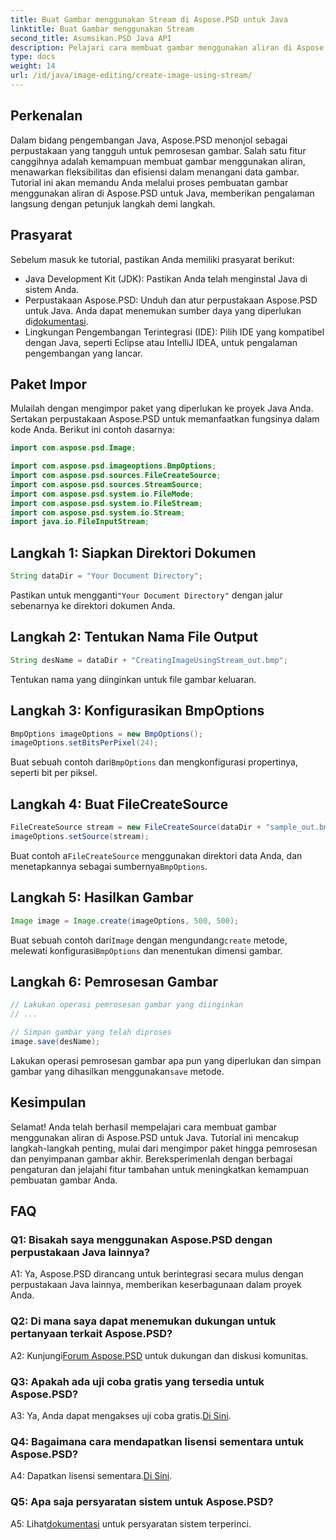 ```yaml
---
title: Buat Gambar menggunakan Stream di Aspose.PSD untuk Java
linktitle: Buat Gambar menggunakan Stream
second_title: Asumsikan.PSD Java API
description: Pelajari cara membuat gambar menggunakan aliran di Aspose.PSD untuk Java. Ikuti panduan langkah demi langkah ini untuk pemrosesan gambar yang efisien.
type: docs
weight: 14
url: /id/java/image-editing/create-image-using-stream/
---
```

## Perkenalan

Dalam bidang pengembangan Java, Aspose.PSD menonjol sebagai perpustakaan yang tangguh untuk pemrosesan gambar. Salah satu fitur canggihnya adalah kemampuan membuat gambar menggunakan aliran, menawarkan fleksibilitas dan efisiensi dalam menangani data gambar. Tutorial ini akan memandu Anda melalui proses pembuatan gambar menggunakan aliran di Aspose.PSD untuk Java, memberikan pengalaman langsung dengan petunjuk langkah demi langkah.

## Prasyarat

Sebelum masuk ke tutorial, pastikan Anda memiliki prasyarat berikut:

- Java Development Kit (JDK): Pastikan Anda telah menginstal Java di sistem Anda.
-  Perpustakaan Aspose.PSD: Unduh dan atur perpustakaan Aspose.PSD untuk Java. Anda dapat menemukan sumber daya yang diperlukan di[dokumentasi](https://reference.aspose.com/psd/java/).
- Lingkungan Pengembangan Terintegrasi (IDE): Pilih IDE yang kompatibel dengan Java, seperti Eclipse atau IntelliJ IDEA, untuk pengalaman pengembangan yang lancar.

## Paket Impor

Mulailah dengan mengimpor paket yang diperlukan ke proyek Java Anda. Sertakan perpustakaan Aspose.PSD untuk memanfaatkan fungsinya dalam kode Anda. Berikut ini contoh dasarnya:

```java
import com.aspose.psd.Image;

import com.aspose.psd.imageoptions.BmpOptions;
import com.aspose.psd.sources.FileCreateSource;
import com.aspose.psd.sources.StreamSource;
import com.aspose.psd.system.io.FileMode;
import com.aspose.psd.system.io.FileStream;
import com.aspose.psd.system.io.Stream;
import java.io.FileInputStream;
```

## Langkah 1: Siapkan Direktori Dokumen

```java
String dataDir = "Your Document Directory";
```

 Pastikan untuk mengganti`"Your Document Directory"` dengan jalur sebenarnya ke direktori dokumen Anda.

## Langkah 2: Tentukan Nama File Output

```java
String desName = dataDir + "CreatingImageUsingStream_out.bmp";
```

Tentukan nama yang diinginkan untuk file gambar keluaran.

## Langkah 3: Konfigurasikan BmpOptions

```java
BmpOptions imageOptions = new BmpOptions();
imageOptions.setBitsPerPixel(24);
```

 Buat sebuah contoh dari`BmpOptions` dan mengkonfigurasi propertinya, seperti bit per piksel.

## Langkah 4: Buat FileCreateSource

```java
FileCreateSource stream = new FileCreateSource(dataDir + "sample_out.bmp");
imageOptions.setSource(stream);
```

 Buat contoh a`FileCreateSource` menggunakan direktori data Anda, dan menetapkannya sebagai sumbernya`BmpOptions`.

## Langkah 5: Hasilkan Gambar

```java
Image image = Image.create(imageOptions, 500, 500);
```

 Buat sebuah contoh dari`Image` dengan mengundang`create` metode, melewati konfigurasi`BmpOptions` dan menentukan dimensi gambar.

## Langkah 6: Pemrosesan Gambar

```java
// Lakukan operasi pemrosesan gambar yang diinginkan
// ...

// Simpan gambar yang telah diproses
image.save(desName);
```

 Lakukan operasi pemrosesan gambar apa pun yang diperlukan dan simpan gambar yang dihasilkan menggunakan`save` metode.

## Kesimpulan

Selamat! Anda telah berhasil mempelajari cara membuat gambar menggunakan aliran di Aspose.PSD untuk Java. Tutorial ini mencakup langkah-langkah penting, mulai dari mengimpor paket hingga pemrosesan dan penyimpanan gambar akhir. Bereksperimenlah dengan berbagai pengaturan dan jelajahi fitur tambahan untuk meningkatkan kemampuan pembuatan gambar Anda.

## FAQ

### Q1: Bisakah saya menggunakan Aspose.PSD dengan perpustakaan Java lainnya?

A1: Ya, Aspose.PSD dirancang untuk berintegrasi secara mulus dengan perpustakaan Java lainnya, memberikan keserbagunaan dalam proyek Anda.

### Q2: Di mana saya dapat menemukan dukungan untuk pertanyaan terkait Aspose.PSD?

 A2: Kunjungi[Forum Aspose.PSD](https://forum.aspose.com/c/psd/34) untuk dukungan dan diskusi komunitas.

### Q3: Apakah ada uji coba gratis yang tersedia untuk Aspose.PSD?

 A3: Ya, Anda dapat mengakses uji coba gratis.[Di Sini](https://releases.aspose.com/).

### Q4: Bagaimana cara mendapatkan lisensi sementara untuk Aspose.PSD?

 A4: Dapatkan lisensi sementara.[Di Sini](https://purchase.aspose.com/temporary-license/).

### Q5: Apa saja persyaratan sistem untuk Aspose.PSD?

 A5: Lihat[dokumentasi](https://reference.aspose.com/psd/java/) untuk persyaratan sistem terperinci.